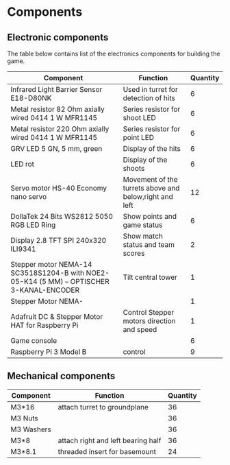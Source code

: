 # Components

## Electronic components

The table below contains list of the electronics components for building the game.


| Component | Function |  Quantity |
| --------------- | --------------- | --------------- |
| Infrared Light Barrier Sensor E18-D80NK| Used in turret for detection of hits | 6 |
| Metal resistor 82 Ohm axially wired 0414 1 W MFR1145 | Series resistor for shoot LED| 6 |
|Metal resistor 220 Ohm axially wired 0414 1 W MFR1145| Series resistor for point LED | 6 |
|GRV LED 5 GN, 5 mm, green| Display of the hits | 6 |
|LED rot| Display of the shoots | 6 |
|Servo motor HS-40 Economy nano servo| Movement of the turrets above and below,right and left | 12 |
|DollaTek 24 Bits WS2812 5050 RGB LED Ring| Show points and game status| 6 |
|Display 2.8 TFT SPI 240x320 ILI9341| Show match status and team scores | 2|
|Stepper motor NEMA-14 SC3518S1204-B with NOE2-05-K14 (5 MM) – 	OPTISCHER 3-KANAL-ENCODER| Tilt central tower  | 1|
|Stepper Motor NEMA-|  | 1 |
|Adafruit DC & Stepper Motor HAT for Raspberry Pi| Control Stepper motors direction and speed   | 1 |
|Game console  |  | 6|
|Raspberry Pi 3 Model B| control | 9|


## Mechanical components
| Component | Function |  Quantity |
| --------------- | --------------- | --------------- |
| M3*16| attach turret to groundplane|  36|
| M3 Nuts| | 36|
| M3 Washers| | 36|
| M3*8| attach right and left bearing half | 36|
| M3*8.1| threaded insert for basemount| 24| 
